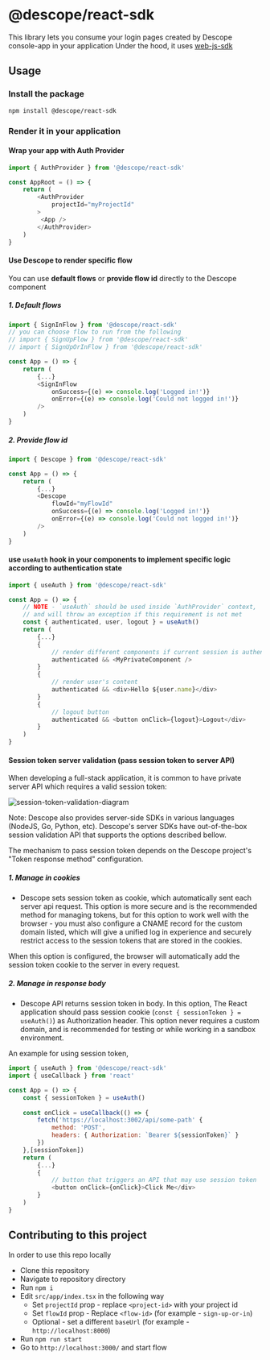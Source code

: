 # @descope/react-sdk
This library lets you consume your login pages created by Descope console-app in your application
Under the hood, it uses [web-js-sdk](https://github.com/descope/web-js-sdk)

## Usage
### Install the package
```bash
npm install @descope/react-sdk
```

### Render it in your application
#### Wrap your app with Auth Provider
```js
import { AuthProvider } from '@descope/react-sdk'

const AppRoot = () => {
    return (
        <AuthProvider 
            projectId="myProjectId" 
        >
         <App />
        </AuthProvider>
    )
}
```
#### Use Descope to render specific flow
You can use **default flows** or **provide flow id** directly to the Descope component

##### 1. Default flows

```js
import { SignInFlow } from '@descope/react-sdk'
// you can choose flow to run from the following
// import { SignUpFlow } from '@descope/react-sdk'
// import { SignUpOrInFlow } from '@descope/react-sdk'

const App = () => {
    return (
        {...}
        <SignInFlow 
            onSuccess={(e) => console.log('Logged in!')}
            onError={(e) => console.log('Could not logged in!')}
        />
    )
}
```

##### 2. Provide flow id

```js
import { Descope } from '@descope/react-sdk'

const App = () => {
    return (
        {...}
        <Descope 
            flowId="myFlowId" 
            onSuccess={(e) => console.log('Logged in!')}
            onError={(e) => console.log('Could not logged in!')}
        />
    )
}
```

#### use `useAuth` hook in your components to implement specific logic according to authentication state
```js
import { useAuth } from '@descope/react-sdk'

const App = () => {
    // NOTE - `useAuth` should be used inside `AuthProvider` context, 
    // and will throw an exception if this requirement is not met
    const { authenticated, user, logout } = useAuth()
    return (
        {...}
        {
            // render different components if current session is authenticated 
            authenticated && <MyPrivateComponent />
        }
        {
            // render user's content 
            authenticated && <div>Hello ${user.name}</div>
        }
        {
            // logout button
            authenticated && <button onClick={logout}>Logout</div>
        }
    )
}
```

#### Session token server validation (pass session token to server API) 
When developing a full-stack application, it is common to have private server API which requires a valid session token:

![session-token-validation-diagram](https://docs.descope.com/static/SessionValidation-cf7b2d5d26594f96421d894273a713d8.png)


Note: Descope also provides server-side SDKs in various languages (NodeJS, Go, Python, etc). Descope's server SDKs have out-of-the-box session validation API that supports the options described bellow.

The mechanism to pass session token depends on the Descope project's "Token response method" configuration.
##### 1. Manage in cookies
 - Descope sets session token as cookie, which automatically sent each server api request. This option is more secure and is the recommended method for managing tokens, but for this option to work well with the browser - you must also configure a CNAME record for the custom domain listed, which will give a unified log in experience and securely restrict access to the session tokens that are stored in the cookies.

 When this option is configured, the browser will automatically add the session token cookie to the server in every request.

##### 2. Manage in response body
 - Descope API returns session token in body. In this option, The React application should pass session cookie (`const { sessionToken } = useAuth()`) as Authorization header. This option never requires a custom domain, and is recommended for testing or while working in a sandbox environment.

An example for using session token,

```js
import { useAuth } from '@descope/react-sdk'
import { useCallback } from 'react'

const App = () => {
    const { sessionToken } = useAuth()
  
    const onClick = useCallback(() => {     
        fetch('https://localhost:3002/api/some-path' {
            method: 'POST',
            headers: { Authorization: `Bearer ${sessionToken}` }
        })
    },[sessionToken])
    return (
        {...}
        {
            // button that triggers an API that may use session token
            <button onClick={onClick}>Click Me</div>
        }
    )
}
```

## Contributing to this project
In order to use this repo locally
 - Clone this repository
 - Navigate to repository directory
 - Run `npm i`
 - Edit `src/app/index.tsx` in the following way
      - Set `projectId` prop - replace `<project-id>` with your project id
      - Set `flowId` prop - Replace  `<flow-id>` (for example - `sign-up-or-in`)
      - Optional - set a different `baseUrl` (for example - `http://localhost:8000`)    
 - Run `npm run start`
 - Go to `http://localhost:3000/` and start flow